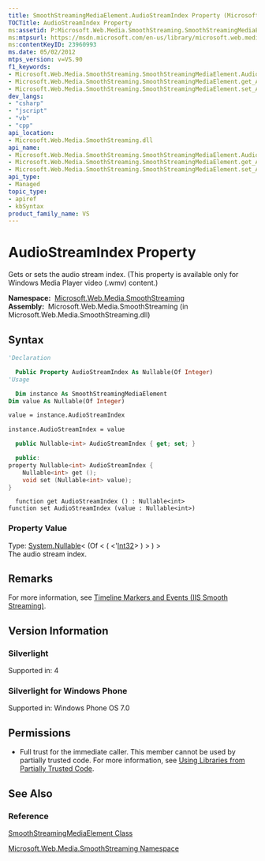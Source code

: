 ```yaml
---
title: SmoothStreamingMediaElement.AudioStreamIndex Property (Microsoft.Web.Media.SmoothStreaming)
TOCTitle: AudioStreamIndex Property
ms:assetid: P:Microsoft.Web.Media.SmoothStreaming.SmoothStreamingMediaElement.AudioStreamIndex
ms:mtpsurl: https://msdn.microsoft.com/en-us/library/microsoft.web.media.smoothstreaming.smoothstreamingmediaelement.audiostreamindex(v=VS.90)
ms:contentKeyID: 23960993
ms.date: 05/02/2012
mtps_version: v=VS.90
f1_keywords:
- Microsoft.Web.Media.SmoothStreaming.SmoothStreamingMediaElement.AudioStreamIndex
- Microsoft.Web.Media.SmoothStreaming.SmoothStreamingMediaElement.get_AudioStreamIndex
- Microsoft.Web.Media.SmoothStreaming.SmoothStreamingMediaElement.set_AudioStreamIndex
dev_langs:
- "csharp"
- "jscript"
- "vb"
- "cpp"
api_location:
- Microsoft.Web.Media.SmoothStreaming.dll
api_name:
- Microsoft.Web.Media.SmoothStreaming.SmoothStreamingMediaElement.AudioStreamIndex
- Microsoft.Web.Media.SmoothStreaming.SmoothStreamingMediaElement.get_AudioStreamIndex
- Microsoft.Web.Media.SmoothStreaming.SmoothStreamingMediaElement.set_AudioStreamIndex
api_type:
- Managed
topic_type:
- apiref
- kbSyntax
product_family_name: VS
---
```


# AudioStreamIndex Property

Gets or sets the audio stream index. (This property is available only for Windows Media Player video (.wmv) content.)

**Namespace:**  [Microsoft.Web.Media.SmoothStreaming](microsoft-web-media-smoothstreaming-namespace_1.md)  
**Assembly:**  Microsoft.Web.Media.SmoothStreaming (in Microsoft.Web.Media.SmoothStreaming.dll)

## Syntax

```vb
'Declaration

  Public Property AudioStreamIndex As Nullable(Of Integer)
'Usage

  Dim instance As SmoothStreamingMediaElement
Dim value As Nullable(Of Integer)

value = instance.AudioStreamIndex

instance.AudioStreamIndex = value
```

```csharp
  public Nullable<int> AudioStreamIndex { get; set; }
```

```cpp
  public:
property Nullable<int> AudioStreamIndex {
    Nullable<int> get ();
    void set (Nullable<int> value);
}
```

```jscript
  function get AudioStreamIndex () : Nullable<int>
function set AudioStreamIndex (value : Nullable<int>)
```

### Property Value

Type: [System.Nullable](https://msdn.microsoft.com/library/b3h38hb0)\< (Of \< ( \<'[Int32](https://msdn.microsoft.com/library/td2s409d)\> ) \> ) \>  
The audio stream index.  

## Remarks

For more information, see [Timeline Markers and Events (IIS Smooth Streaming)](timeline-markers-and-events.md).

## Version Information

### Silverlight

Supported in: 4  

### Silverlight for Windows Phone

Supported in: Windows Phone OS 7.0  

## Permissions

  - Full trust for the immediate caller. This member cannot be used by partially trusted code. For more information, see [Using Libraries from Partially Trusted Code](https://msdn.microsoft.com/library/8skskf63).

## See Also

### Reference

[SmoothStreamingMediaElement Class](smoothstreamingmediaelement-class-microsoft-web-media-smoothstreaming_1.md)

[Microsoft.Web.Media.SmoothStreaming Namespace](microsoft-web-media-smoothstreaming-namespace_1.md)

